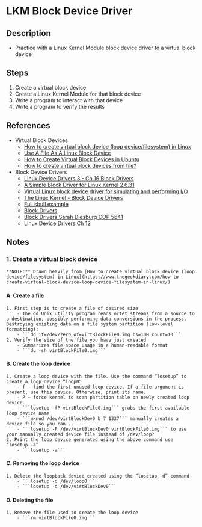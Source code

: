 # LKM Block Device Driver

## Description

- Practice with a Linux Kernel Module block device driver to a virtual block device

## Steps

1. Create a virtual block device
2. Create a Linux Kernel Module for that block device
3. Write a program to interact with that device
4. Write a program to verify the results

## References

- Virtual Block Devices
	- [How to create virtual block device (loop device/filesystem) in Linux](https://www.thegeekdiary.com/how-to-create-virtual-block-device-loop-device-filesystem-in-linux/)
	- [Use A File As A Linux Block Device](https://www.jamescoyle.net/how-to/2096-use-a-file-as-a-linux-block-device)
	- [How to Create Virtual Block Devices in Ubuntu](https://askubuntu.com/questions/546921/how-to-create-virtual-block-devices)
	- [How to create virtual block devices from file?](https://superuser.com/questions/1033493/how-to-create-virtual-block-devices-from-file)
- Block Device Drivers
	- [Linux Device Drivers 3 - Ch 16 Block Drivers](https://static.lwn.net/images/pdf/LDD3/ch16.pdf)
	- [A Simple Block Driver for Linux Kernel 2.6.31](https://blog.superpat.com/2010/05/04/a-simple-block-driver-for-linux-kernel-2-6-31/)
	- [Virtual Linux block device driver for simulating and performing I/O](https://github.com/rgolubtsov/virtblkiosim)
	- [The Linux Kernel - Block Device Drivers](https://linux-kernel-labs.github.io/master/labs/block_device_drivers.html)
	- [Full sbull example](https://github.com/tatetian/linux-driver-examples/tree/master/sbull)
	- [Block Drivers](https://bootlin.com/doc/legacy/block-drivers/block_drivers.pdf)
	- [Block Drivers Sarah Diesburg COP 5641](www.cs.uni.edu/~diesburg/courses/dd/notes/lecture_block.ppt)
	- [Linux Device Drivers Ch 12](https://www.xml.com/ldd/chapter/book/ch12.html)

## Notes

### 1. Create a virtual block device

	**NOTE:** Drawn heavily from [How to create virtual block device (loop device/filesystem) in Linux](https://www.thegeekdiary.com/how-to-create-virtual-block-device-loop-device-filesystem-in-linux/)

#### A. Create a file

	1. First step is to create a file of desired size
		- The dd Unix utility program reads octet streams from a source to a destination, possibly performing data conversions in the process. Destroying existing data on a file system partition (low-level formatting):
		- ```dd if=/dev/zero of=virtBlockFile0.img bs=10M count=10```
	2. Verify the size of the file you have just created
		- Summarizes file space usage in a human-readable format
		- ```du -sh virtBlockFile0.img```

#### B. Create the loop device

	1. Create a loop device with the file. Use the command “losetup” to create a loop device “loop0”
		- f – find the first unused loop device. If a file argument is present, use this device. Otherwise, print its name.
		- P – force kernel to scan partition table on newly created loop device.
		- ```losetup -fP virtBlockFile0.img``` grabs the first available loop device name
		- ```mknod /dev/virtBlockDev0 b 7 1337``` manually creates a device file so you can...
		- ```losetup -P /dev/virtBlockDev0 virtBlockFile0.img``` to use your manually created device file instead of /dev/loop?
	2. Print the loop device generated using the above command use “losetup -a”
		- ```losetup -a```

#### C. Removing the loop device

	1. Delete the loopback device created using the “losetup -d” command
		- ```losetup -d /dev/loop0```
		- ```losetup -d /dev/virtBlockDev0```

#### D. Deleting the file

	1. Remove the file used to create the loop device
		- ```rm virtBlockFile0.img```

